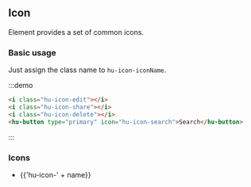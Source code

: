 ## Icon

Element provides a set of common icons.

### Basic usage

Just assign the class name to `hu-icon-iconName`.

:::demo

```html
<i class="hu-icon-edit"></i>
<i class="hu-icon-share"></i>
<i class="hu-icon-delete"></i>
<hu-button type="primary" icon="hu-icon-search">Search</hu-button>

```
:::

### Icons

<ul class="icon-list">
  <li v-for="name in $icon" :key="name">
    <span>
      <i :class="'hu-icon-' + name"></i>
      <span class="icon-name">{{'hu-icon-' + name}}</span>
    </span>
  </li>
</ul>
